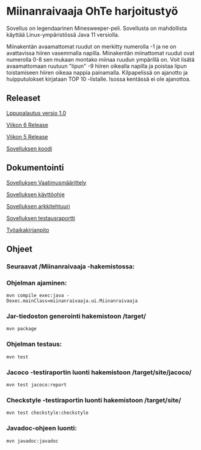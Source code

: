 # Miinanraivaaja OhTe harjoitustyö

Sovellus on legendaarinen Minesweeper-peli. Sovellusta on mahdollista käyttää Linux-ympäristössä Java 11 versiolla. 

Miinakentän avaamattomat ruudut on merkitty numerolla -1 ja ne on avattavissa hiiren vasemmalla napilla. Miinakentän miinattomat ruudut ovat numerolla 0-8 sen mukaan montako miinaa ruudun ympärillä on. Voit lisätä avaamattomaan ruutuun "lipun" -9 hiiren oikealla napilla ja poistaa lipun toistamiseen hiiren oikeaa nappia painamalla. Kilpapelissä on ajanotto ja huipputulokset kirjataan TOP 10 -listalle. Isossa kentässä ei ole ajanottoa. 

## Releaset
[Lppupalautus versio 1.0](https://github.com/Ri-mode/ot_harkka/releases/tag/Loppupalautus)

[Viikon 6 Release](https://github.com/Ri-mode/ot_harkka/releases/tag/viikko6)

[Viikon 5 Release](https://github.com/Ri-mode/ot_harkka/releases/tag/viikko5)

[Sovelluksen koodi](https://github.com/Ri-mode/ot_harkka/tree/master/Miinanraivaaja)

## Dokumentointi
[Sovelluksen Vaatimusmäärittely](https://github.com/Ri-mode/ot_harkka/blob/master/dokumentointi/vaatimusmaarittely.md)

[Sovelluksen käyttöohje](https://github.com/Ri-mode/ot_harkka/blob/master/dokumentointi/kayttoohje.md)

[Sovelluksen arkkitehtuuri](https://github.com/Ri-mode/ot_harkka/blob/master/dokumentointi/arkkitehtuuri.md)

[Sovelluksen testausraportti](https://github.com/Ri-mode/ot_harkka/blob/master/dokumentointi/testaus.md)

[Työaikakirjanpito](https://github.com/Ri-mode/ot_harkka/blob/master/dokumentointi/tuntikirjanpito.md)

## Ohjeet
### Seuraavat /Miinanraivaaja -hakemistossa:

### Ohjelman ajaminen:

```
mvn compile exec:java -Dexec.mainClass=miinanraivaaja.ui.Miinanraivaaja
```
### Jar-tiedoston generointi hakemistoon /target/

```
mvn package
```
### Ohjelman testaus:
```
mvn test
```
### Jacoco -testiraportin luonti hakemistoon /target/site/jacoco/
```
mvn test jacoco:report
```
### Checkstyle -testiraportin luonti hakemistoon /target/site/
```
mvn test checkstyle:checkstyle
```
### Javadoc-ohjeen luonti:
```
mvn javadoc:javadoc
```
